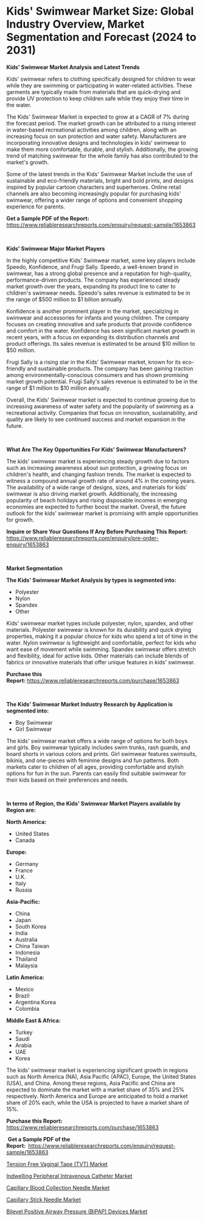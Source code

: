 <p><h1>Kids' Swimwear Market Size: Global Industry Overview, Market Segmentation and Forecast (2024 to 2031)</h1></p><p><strong>Kids' Swimwear Market Analysis and Latest Trends</strong></p>
<p><p>Kids' swimwear refers to clothing specifically designed for children to wear while they are swimming or participating in water-related activities. These garments are typically made from materials that are quick-drying and provide UV protection to keep children safe while they enjoy their time in the water.</p><p>The Kids' Swimwear Market is expected to grow at a CAGR of 7% during the forecast period. The market growth can be attributed to a rising interest in water-based recreational activities among children, along with an increasing focus on sun protection and water safety. Manufacturers are incorporating innovative designs and technologies in kids' swimwear to make them more comfortable, durable, and stylish. Additionally, the growing trend of matching swimwear for the whole family has also contributed to the market's growth.</p><p>Some of the latest trends in the Kids' Swimwear Market include the use of sustainable and eco-friendly materials, bright and bold prints, and designs inspired by popular cartoon characters and superheroes. Online retail channels are also becoming increasingly popular for purchasing kids' swimwear, offering a wider range of options and convenient shopping experience for parents.</p></p>
<p><strong>Get a Sample PDF of the Report:&nbsp;</strong> <a href="https://www.reliableresearchreports.com/enquiry/request-sample/1653863">https://www.reliableresearchreports.com/enquiry/request-sample/1653863</a></p>
<p>&nbsp;</p>
<p><strong>Kids' Swimwear Major Market Players</strong></p>
<p><p>In the highly competitive Kids' Swimwear market, some key players include Speedo, Konfidence, and Frugi Sally. Speedo, a well-known brand in swimwear, has a strong global presence and a reputation for high-quality, performance-driven products. The company has experienced steady market growth over the years, expanding its product line to cater to children's swimwear needs. Speedo's sales revenue is estimated to be in the range of $500 million to $1 billion annually.</p><p>Konfidence is another prominent player in the market, specializing in swimwear and accessories for infants and young children. The company focuses on creating innovative and safe products that provide confidence and comfort in the water. Konfidence has seen significant market growth in recent years, with a focus on expanding its distribution channels and product offerings. Its sales revenue is estimated to be around $10 million to $50 million.</p><p>Frugi Sally is a rising star in the Kids' Swimwear market, known for its eco-friendly and sustainable products. The company has been gaining traction among environmentally-conscious consumers and has shown promising market growth potential. Frugi Sally's sales revenue is estimated to be in the range of $1 million to $10 million annually.</p><p>Overall, the Kids' Swimwear market is expected to continue growing due to increasing awareness of water safety and the popularity of swimming as a recreational activity. Companies that focus on innovation, sustainability, and quality are likely to see continued success and market expansion in the future.</p></p>
<p>&nbsp;</p>
<p><strong>What Are The Key Opportunities For Kids' Swimwear Manufacturers?</strong></p>
<p><p>The kids' swimwear market is experiencing steady growth due to factors such as increasing awareness about sun protection, a growing focus on children's health, and changing fashion trends. The market is expected to witness a compound annual growth rate of around 4% in the coming years. The availability of a wide range of designs, sizes, and materials for kids' swimwear is also driving market growth. Additionally, the increasing popularity of beach holidays and rising disposable incomes in emerging economies are expected to further boost the market. Overall, the future outlook for the kids' swimwear market is promising with ample opportunities for growth.</p></p>
<p><strong>Inquire or Share Your Questions If Any Before Purchasing This Report:</strong> <a href="https://www.reliableresearchreports.com/enquiry/pre-order-enquiry/1653863">https://www.reliableresearchreports.com/enquiry/pre-order-enquiry/1653863</a></p>
<p>&nbsp;</p>
<p><strong>Market Segmentation</strong></p>
<p><strong>The Kids' Swimwear Market Analysis by types is segmented into:</strong></p>
<p><ul><li>Polyester</li><li>Nylon</li><li>Spandex</li><li>Other</li></ul></p>
<p><p>Kids' swimwear market types include polyester, nylon, spandex, and other materials. Polyester swimwear is known for its durability and quick drying properties, making it a popular choice for kids who spend a lot of time in the water. Nylon swimwear is lightweight and comfortable, perfect for kids who want ease of movement while swimming. Spandex swimwear offers stretch and flexibility, ideal for active kids. Other materials can include blends of fabrics or innovative materials that offer unique features in kids' swimwear.</p></p>
<p><strong>Purchase this Report:&nbsp;</strong><a href="https://www.reliableresearchreports.com/purchase/1653863">https://www.reliableresearchreports.com/purchase/1653863</a></p>
<p>&nbsp;</p>
<p><strong>The Kids' Swimwear Market Industry Research by Application is segmented into:</strong></p>
<p><ul><li>Boy Swimwear</li><li>Girl Swimwear</li></ul></p>
<p><p>The kids' swimwear market offers a wide range of options for both boys and girls. Boy swimwear typically includes swim trunks, rash guards, and board shorts in various colors and prints. Girl swimwear features swimsuits, bikinis, and one-pieces with feminine designs and fun patterns. Both markets cater to children of all ages, providing comfortable and stylish options for fun in the sun. Parents can easily find suitable swimwear for their kids based on their preferences and needs.</p></p>
<p>&nbsp;</p>
<p><strong>In terms of Region, the Kids' Swimwear Market Players available by Region are:</strong></p>
<p>
    <p> <strong> North America: </strong>
        <ul>
            <li>United States</li>
            <li>Canada</li>
        </ul>
        </p> 
    <p> <strong> Europe: </strong>
        <ul>
            <li>Germany</li>
            <li>France</li>
            <li>U.K.</li>
            <li>Italy</li>
            <li>Russia</li>
        </ul>
        </p> 
    <p> <strong> Asia-Pacific: </strong>
        <ul>
            <li>China</li>
            <li>Japan</li>
            <li>South Korea</li>
            <li>India</li>
            <li>Australia</li>
            <li>China Taiwan</li>
            <li>Indonesia</li>
            <li>Thailand</li>
            <li>Malaysia</li>
        </ul>
        </p> 
    <p> <strong> Latin America: </strong>
        <ul>
            <li>Mexico</li>
            <li>Brazil</li>
            <li>Argentina Korea</li>
            <li>Colombia</li>
        </ul>
        </p> 
    <p> <strong> Middle East & Africa: </strong>
        <ul>
            <li>Turkey</li>
            <li>Saudi</li>
            <li>Arabia</li>
            <li>UAE</li>
            <li>Korea</li>
        </ul>
    </p>
    </p>
<p><p>The kids' swimwear market is experiencing significant growth in regions such as North America (NA), Asia Pacific (APAC), Europe, the United States (USA), and China. Among these regions, Asia Pacific and China are expected to dominate the market with a market share of 35% and 25% respectively. North America and Europe are anticipated to hold a market share of 20% each, while the USA is projected to have a market share of 15%.</p></p>
<p><strong>Purchase this Report: </strong><a href="https://www.reliableresearchreports.com/purchase/1653863">https://www.reliableresearchreports.com/purchase/1653863</a></p>
<p>&nbsp;<strong>Get a Sample PDF of the Report:&nbsp;&nbsp;</strong><a href="https://www.reliableresearchreports.com/enquiry/request-sample/1653863">https://www.reliableresearchreports.com/enquiry/request-sample/1653863</a></p>
<p><strong></strong></p>
<p><p><a href="https://medium.com/@norvalolson/tension-free-vaginal-tape-tvt-market-outlook-industry-overview-and-forecast-2024-to-2031-fc877b8cd68b">Tension Free Vaginal Tape (TVT) Market</a></p><p><a href="https://medium.com/p/8f23b651284c/edit">Indwelling Peripheral Intravenous Catheter Market</a></p><p><a href="https://medium.com/@karenglover656/capillary-blood-collection-needle-market-size-cagr-trends-2024-2030-ff2b432f66cf">Capillary Blood Collection Needle Market</a></p><p><a href="https://medium.com/@karenglover656/capillary-stick-needle-market-trends-and-market-analysis-forecasted-for-period-2024-2031-e2c3af2b7ac4">Capillary Stick Needle Market</a></p><p><a href="https://medium.com/@norvalolson/bilevel-positive-airway-pressure-bipap-devices-market-insight-market-trends-growth-forecasted-6febb6c946b1">Bilevel Positive Airway Pressure (BiPAP) Devices Market</a></p></p>